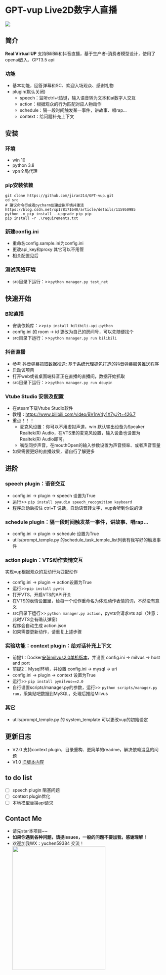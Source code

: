 # GPT-vup Live2D数字人直播

![](https://img.shields.io/badge/license-GPL-blue)

## 简介
**Real Virtual UP**
支持BiliBili和抖音直播，基于生产者-消费者模型设计，使用了openai嵌入、GPT3.5 api

### 功能
- 基本功能，回答弹幕和SC、欢迎入场观众、感谢礼物
- plugin(默认关闭)
  - speech：监听ctrl+t热键，输入语音转为文本和ai数字人交互
  - action：根据观众的行为匹配对应人物动作
  - schedule：隔一段时间触发某一事件，讲故事、唱rap...
  - context：给问题补充上下文
## 安装
### 环境
- win 10
- python 3.8
- vpn全局代理
### pip安装依赖
```shell
git clone https://github.com/jiran214/GPT-vup.git
cd src
# 建议命令行或者pycharm创建虚拟环境并激活 https://blog.csdn.net/xp178171640/article/details/115950985
python -m pip install --upgrade pip pip
pip install -r .\requirements.txt
```
### 新建config.ini 
- 重命名config.sample.ini为config.ini
- 更改api_key和proxy 其它可以不用管
- 相关配置见后
### 测试网络环境
- src目录下运行：>>`python manager.py test_net`
## 快速开始
### B站直播
- 安装依赖库：>>`pip install bilibili-api-python`
- config.ini 的 room -> id 更改为自己的房间号，可以先随便找个
- src目录下运行：>>`python manager.py run bilibili`
### 抖音直播
- 参考 [抖音弹幕抓取数据推送: 基于系统代理抓包打造的抖音弹幕服务推送程序](https://gitee.com/haodong108/dy-barrage-grab/tree/V2.6.5/BarrageGrab) 
- 启动该项目
- 打开web或者桌面端抖音正在直播的直播间，数据开始抓取
- src目录下运行：>>`python manager.py run douyin`
### Vtube Studio 安装及配置
- 在steam下载Vtube Studio软件
- 教程：https://www.bilibili.com/video/BV1nV4y1X7yJ?t=426.7
- 重点！！！
  - 麦克风设置：你可以不用虚拟声道，win 默认输出设备为Speaker Realtek(R) Audio，在VTS里的麦克风设置，输入设备也设置为Realtek(R) Audio即可。
  - 嘴型同步声音，在mouthOpen的输入参数设置为声音频率、或者声音音量
- 如果需要更好的直播效果，请自行了解更多
## 进阶
### speech plugin：语音交互
- config.ini -> plugin -> speech 设置为True
- 运行>> `pip install pyaudio speech_recognition keyboard`
- 程序启动后按住 ctrl+T 说话，自动语音转文字，vup会听到你说的话
### schedule plugin：隔一段时间触发某一事件，讲故事、唱rap...
- config.ini -> plugin -> schedule 设置为True
- utils/prompt_temple.py 的schedule_task_temple_list列表有我写好的触发事件
### action plugin：VTS动作表情交互
实现vup根据观众的互动行为匹配动作
- config.ini -> plugin -> action设置为True
- 运行>>`pip install pyvts`
- 打开VTS，开启VTS的API开关
- 在VTS的表情设置里，给每一个动作重命名为体现动作表情的词，不然没有意义
- src目录下运行>> `python manager.py action`，pyvts会请求vts api（注意：此时VTS会有确认弹窗）
- 程序会自动生成 action.json
- 如果需要更新动作，请重复上述步骤
### 实验功能：context plugin：给对话补充上下文
- 前提1：Docker[安装milvus2.0单机版本](https://milvus.io/docs/v2.0.x/install_standalone-docker.md)，并设置 config.ini -> milvus -> host and port
- 前提2：Mysql环境，并设置 config.ini -> mysql -> uri
- config.ini -> plugin -> context 设置为True
- 运行>> `pip install pymilvus==2.0`
- 自行设置scripts/manager.py的参数，运行>> `python scripts/manager.py run`，采集贴吧数据到MySQL，处理后推给Milvus
### 其它
- utils/prompt_temple.py 的 system_template 可以更改vup的初始设定
## 更新日志
- V2.0 支持context plugin，目录重构、更简单的readme，解决依赖混乱的问题
- V1.0 [旧版本内容](https://github.com/jiran214/GPT-vup/tree/1.0)
## to do list
- [ ] speech plugin 阻塞问题
- [ ] context plugin优化
- [ ] 本地模型替换api请求
## Contact Me
- 请先star本项目~~
- **如果你遇到各种问题，请提issues，一般的问题不要加我，感谢理解！**
- 欢迎加我WX：yuchen59384 交流！
<img src="[https://github.com/仓库名/项目名/blob/master/m/20200424230237910.jpg](https://github.com/jiran214/GPT-vup/blob/2.0/public/mm_reward_qrcode_1686025672796.png)" width="300" height="400"/><br/>
